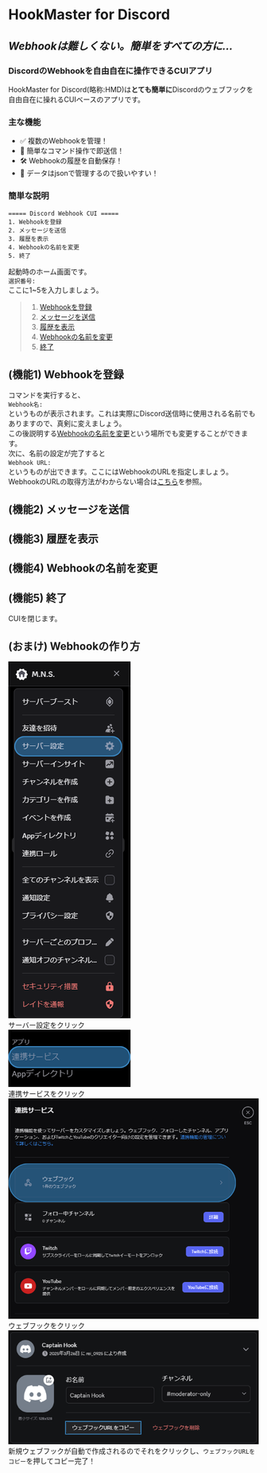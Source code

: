 # HookMaster for Discord
## _Webhookは難しくない。簡単をすべての方に..._
### DiscordのWebhookを自由自在に操作できるCUIアプリ
HookMaster for Discord(略称:HMD)は**とても簡単に**Discordのウェブフックを自由自在に操れるCUIベースのアプリです。  
### 主な機能
- ✅ 複数のWebhookを管理！
- 🚀 簡単なコマンド操作で即送信！
- 🛠️ Webhookの履歴を自動保存！
- 🔧 データはjsonで管理するので扱いやすい！  
### 簡単な説明
```shell
===== Discord Webhook CUI =====
1. Webhookを登録
2. メッセージを送信
3. 履歴を表示
4. Webhookの名前を変更
5. 終了
```
起動時のホーム画面です。  
`選択番号:`  
ここに1~5を入力しましょう。  
> 1. [Webhookを登録](#機能1----webhookを登録)
> 2. [メッセージを送信](#機能2----メッセージを送信)
> 3. [履歴を表示](#機能3----履歴を表示)
> 4. [Webhookの名前を変更](#機能4----webhookの名前を変更)
> 5. [終了](#機能5----終了)

## (機能1)    Webhookを登録
コマンドを実行すると、  
`Webhook名:`  
というものが表示されます。これは実際にDiscord送信時に使用される名前でもありますので、真剣に変えましょう。  
この後説明する[Webhookの名前を変更](#機能4----webhookの名前を変更)という場所でも変更することができます。  
次に、名前の設定が完了すると  
`Webhook URL:`  
というものが出できます。ここにはWebhookのURLを指定しましょう。  
WebhookのURLの取得方法がわからない場合は[こちら](#おまけ----webhookの作り方)を参照。
## (機能2)    メッセージを送信

## (機能3)    履歴を表示

## (機能4)    Webhookの名前を変更

## (機能5)    終了
CUIを閉じます。

## (おまけ)    Webhookの作り方
![HDM1](ss/HMD1.png "HDM1")  
サーバー設定をクリック  
![HDM2](ss/HMD2.png "HDM2")  
連携サービスをクリック  
![HDM3](ss/HMD3.png "HDM3")  
ウェブフックをクリック  
![HDM4](ss/HMD4.png "HDM4")  
新規ウェブフックが自動で作成されるのでそれをクリックし、`ウェブフックURLをコピー`を押してコピー完了！